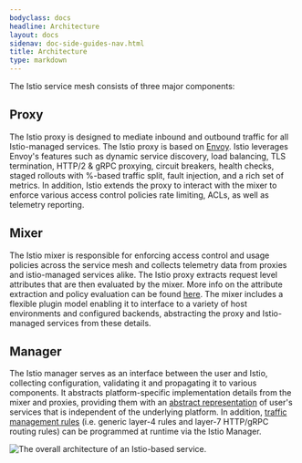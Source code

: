 ```yaml
---
bodyclass: docs
headline: Architecture
layout: docs
sidenav: doc-side-guides-nav.html
title: Architecture
type: markdown
---
```


The Istio service mesh consists of three major components:

## Proxy

The Istio proxy is designed to mediate inbound and outbound
traffic for all Istio-managed services. The Istio proxy is based on
[Envoy](https://lyft.github.io/envoy/). Istio leverages Envoy's features
such as dynamic service discovery, load balancing, TLS termination, HTTP/2 & gRPC
proxying, circuit breakers, health checks, staged rollouts with %-based
traffic split, fault injection, and a rich set of metrics. In addition,
Istio extends the proxy to interact with the mixer to enforce various
access control policies rate limiting, ACLs, as well as telemetry
reporting.

## Mixer

The Istio mixer is responsible for enforcing access control
and usage policies across the service mesh and collects telemetry data from
proxies and istio-managed services alike. The Istio proxy extracts request
level attributes that are then evaluated by the mixer. More info on the
attribute extraction and policy evaluation can be found
[here]({{site.baseurl}}/docs/reference/attributes.md). The mixer includes a flexible plugin model enabling
it to interface to a variety of host environments and configured backends,
abstracting the proxy and Istio-managed services from these details.

## Manager

The Istio manager serves as an interface between the user
and Istio, collecting configuration, validating it and propagating it to
various components. It abstracts platform-specific implementation details
from the mixer and proxies, providing them with an
[abstract representation]({{site.baseurl}}/docs/guides/model.md) of user's services that is independent
of the underlying platform. In addition, [traffic management rules]({{site.baseurl}}/docs/reference/rule-dsl.md)
(i.e. generic layer-4 rules and layer-7 HTTP/gRPC routing rules)
can be programmed at runtime via the Istio Manager.

<img src="{{site.baseurl}}/img/arch.svg" alt="The overall architecture of an Istio-based service.">

<div id="toc" class="toc mobile-toc"></div>
